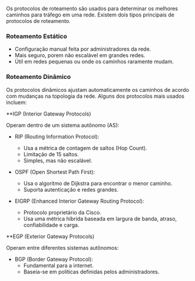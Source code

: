 Os protocolos de roteamento são usados para determinar os melhores caminhos para tráfego em uma rede. Existem dois tipos principais de protocolos de roteamento.

### Roteamento Estático

- Configuração manual feita por administradores da rede.
- Mais seguro, porem não escalável em grandes redes.
- Útil em redes pequenas ou onde os caminhos raramente mudam.

### Roteamento Dinâmico

Os protocolos dinâmicos ajustam automaticamente os caminhos de acordo com mudanças na topologia da rede. Alguns dos protocolos mais usados incluem:

**IGP (Interior Gateway Protocols)

Operam dentro de um sistema autônomo (AS):
- RIP (Routing Information Protocol):
	- Usa a métrica de contagem de saltos (Hop Count).
	- Limitação de 15 saltos.
	- Simples, mas não escalável.

- OSPF (Open Shortest Path First):
	- Usa o algoritmo de Dijkstra para encontrar o menor caminho.
	- Suporta autenticação e redes grandes.

- EIGRP (Enhanced Interior Gateway Routing Protocol):
	- Protocolo proprietário da Cisco.
	- Usa uma métrica híbrida baseada em largura de banda, atraso, confiabilidade e carga.

**EGP (Exterior Gateway Protocols)

Operam entre diferentes sistemas autônomos:
- BGP (Border Gateway Protocol):
	- Fundamental para a internet.
	- Baseia-se em políticas definidas pelos administradores.